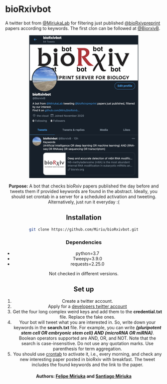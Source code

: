 # **bioRxivbot**

A twitter bot from [@MiriukaLab](https://twitter.com/MiriukaLab) for filtering just published  [@bioRxivpreprint](https://twitter.com/biorxivpreprint) papers according to keywords. The first clon can be followed at [@BiorxivB](https://twitter.com/BiorxivB). 

<center><img src="img.png" width="350" />

**Purpose:** A bot that checks bioRxiv papers published the day before and tweets them if provided keywords are found in the abstract. Ideally, you should set crontab in a server for a scheduled activation and tweeting. Alternatively, just run it everyday :(

## Installation


```bash
git clone https://github.com/Miriu/bioRxivbot.git
```

### Dependencies

* python=3.7
* Tweepy=3.9.0
* requests=2.25.0

Not checked in different versions. 

## Set up

1. Create a twitter account. 
2. Apply for a [developers twitter account](https://developer.twitter.com/en)
3. Get the four long complex weird keys and add them to the **credential.txt** file. Replace the fake ones. 
4. Your bot will tweet what you are interested in. So, write down your keywords in the **search.txt** file. For example, you can write __*(pluripotent stem cell OR embryonic stem cell) AND (microRNA OR miRNA)*__. Boolean operators supported are AND, OR, and NOT. Note that the search is case-insensitive. Do not use any quotation marks. Use parenthesis for term aggregation. 
5. You should use [crontab](https://man7.org/linux/man-pages/man5/crontab.5.html) to activate it, i.e., every morning, and check any new interesting paper posted in bioRxiv with breakfast. The tweet includes the found keywords and the link to the paper. 



#### Authors: [Felipe Miriuka](https://github.com/Miriu/) and [Santiago Miriuka](https://github.com/sgmiriuka/) 
